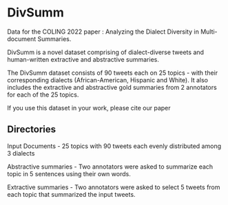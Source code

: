 # DivSumm

Data for the COLING 2022 paper : Analyzing the Dialect Diversity in Multi-document Summaries.

DivSumm is a novel dataset comprising of dialect-diverse tweets and human-written extractive and abstractive summaries.

The DivSumm dataset consists of 90 tweets each on 25 topics - with their corresponding dialects (African-American, Hispanic and White).
It also includes the extractive and abstractive gold summaries from 2 annotators for each of the 25 topics.


If you use this dataset in your work, please cite our paper

## Directories


Input Documents - 25 topics with 90 tweets each evenly distributed among 3 dialects

Abstractive summaries - Two annotators were asked to summarize each topic in 5 sentences using their own words. 

Extractive summaries - Two annotators were asked to select 5 tweets from each topic that summarized the input tweets.
